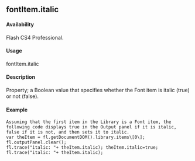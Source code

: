 ## fontItem.italic

#### Availability

Flash CS4 Professional.

#### Usage

fontItem.italic

#### Description

Property; a Boolean value that specifies whether the Font item is italic (true) or not (false).

#### Example

```
Assuming that the first item in the Library is a Font item, the following code displays true in the Output panel if it is italic, false if it is not, and then sets it to italic.
var theItem = fl.getDocumentDOM().library.items\[0\]; fl.outputPanel.clear();
fl.trace("italic: "+ theItem.italic); theItem.italic=true; fl.trace("italic: "+ theItem.italic);

```